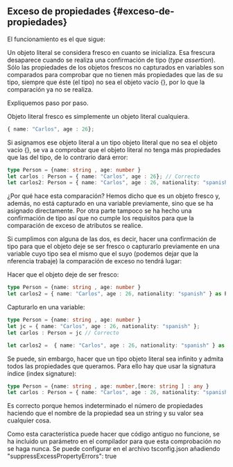 ## Exceso de propiedades {#exceso-de-propiedades}

El funcionamiento es el que sigue:

Un objeto literal se considera fresco en cuanto se inicializa. Esa frescura desaparece cuando se realiza una confirmación de tipo \(_type assertion_\). Sólo las propiedades de los objetos frescos no capturados en variables son comparados para comprobar que no tienen más propiedades que las de su tipo, siempre que éste \(el tipo\) no sea el objeto vacío {}, por lo que la comparación ya no se realiza.

Expliquemos paso por paso.

Objeto literal fresco es simplemente un objeto literal cualquiera.

```ts
{ name: "Carlos", age : 26};
```

Si asignamos ese objeto literal a un tipo objeto literal que no sea el objeto vacío {}, se va a comprobar que el objeto literal no tenga más propiedades que las del tipo, de lo contrario dará error:

```ts
type Person = {name: string , age: number }
let carlos : Person = { name: "Carlos", age : 26}; // Correcto
let carlos2: Person = { name: "Carlos", age : 26, nationality: "spanish" } /* Incorrecto. Tiene más propiedades. */
```

¿Por qué hace esta comparación? Hemos dicho que es un objeto fresco y, además, no está capturado en una variable previamente, sino que se ha asignado directamente. Por otra parte tampoco se ha hecho una confirmación de tipo así que no cumple los requisitos para que la comparación de exceso de atributos se realice.

Si cumplimos con alguna de las dos, es decir, hacer una confirmación de tipo para que el objeto deje se ser fresco o capturarlo previamente en una variable cuyo tipo sea el mismo que el suyo \(podemos dejar que la nferencia trabaje\) la comparación de exceso no tendrá lugar:

Hacer que el objeto deje de ser fresco:

```ts
type Person = {name: string , age: number }
let carlos2 = { name: "Carlos", age : 26, nationality: "spanish" } as Person /* Correcto. Confirmación de tipo. */
```

Capturarlo en una variable:

```ts
type Person = {name: string , age: number }
let jc = { name: "Carlos", age : 26, nationality: "spanish" }; 
let carlos : Person = jc // Correcto

let carlos2 =  { name: "Carlos", age : 26, nationality: "spanish" } as Person /* Correcto. Confirmación de tipo. */
```

Se puede, sin embargo, hacer que un tipo objeto literal sea infinito y admita todos las propiedades que queramos. Para ello hay que usar la signatura índice \(index signature\):

```ts
type Person = {name: string , age: number,[more: string ] : any }
let carlos : Person = { name: "Carlos", age : 26, nationality: "spanish" };
```

Es correcto porque hemos indeterminado el número de propiedades haciendo que el nombre de la propiedad sea un string y su valor sea cualquier cosa.

Como esta característica puede hacer que código antiguo no funcione, se ha incluido un parámetro en el compilador para que esta comprobación no se haga nunca. Se puede configurar en el archivo tsconfig.json añadiendo "suppressExcessPropertyErrors": true

